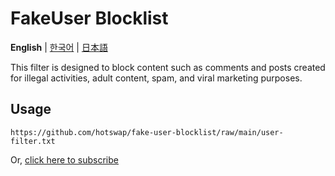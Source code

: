 # FakeUser Blocklist

**English** | [한국어](README.ko-KR.md) | [日本語](README.ja-JP.md)

This filter is designed to block content such as comments and posts created for
illegal activities, adult content, spam, and viral marketing purposes.

## Usage

```
https://github.com/hotswap/fake-user-blocklist/raw/main/user-filter.txt
```

Or, [click here to subscribe](https://subscribe.adblockplus.org/?location=https%3A%2F%2Fgithub.com%2Fhotswap%2Ffake-user-blocklist%2Fraw%2Fmain%2Fuser-filter.txt&title=FakeUser%20Blocklist)
